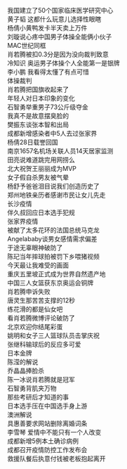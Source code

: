 我国建立了50个国家临床医学研究中心  
黄子韬 这都什么玩意儿选择性眼瞎  
杨倩小黄鸭发卡半天卖上万件  
刘璇说心疼中国男子体操全能俩小伙子  
MAC世纪同框  
肖若腾被扣0.3分是因为没向裁判致意  
冷知识 奥运男子体操个人全能第一是银牌  
李小鹏 我看得太懂了有点可惜  
体操裁判  
肖若腾把国旗收起来了  
年轻人对日本印象的变化  
石智勇举重男子73公斤级夺金  
我真不是故意摆臭脸的  
樊振东谈张本智和出局  
成都新增感染者中5人去过张家界  
杨倩28日载誉回国  
南京1657名机场关联人员14天居家监测  
田亮说难道跳完用网捞么  
北大祝贺王丽丽成为MVP  
女子假自杀男友被气晕  
杨舒予爸爸泪目说我们创造历史了  
郑州地铁亲历者感谢市民让女儿先走  
长沙疫情  
伴久叔回应日本选手犯规  
张家界疫情  
被献了太多花环的法国总统马克龙  
Angelababy谈男女感情需求偏差  
于途无辜眼神破防了  
陈玘当年摔球拍被罚下乡喂猪视频  
今天最让我难受的画面  
重庆五里坡正式成为世界自然遗产地  
中国三人女篮获东京奥运会铜牌  
肖若腾申诉失败  
唐灵生那苦苦支撑的12秒  
练花滑的都是仙女吧  
看肖若腾微博评论破防了  
北京欢迎你结尾彩蛋  
姚明和女子三人篮球队员击掌庆祝  
张继科输球后的反应多可爱  
日本金牌  
陈滢的解说  
乔晶晶捧脸杀  
陈一冰说肖若腾就是冠军  
石智勇背肌夹万物  
那些考研后才知道的事  
日本选手压在中国选手身上游  
澳洲解说  
具惠善要求网站删除离婚词条  
李雪琴 爱情中不能只有一个人改变  
成都新增5例本土确诊病例  
成都召开疫情防控工作发布会  
救援队餐后执意付钱被老板抱起离开  
